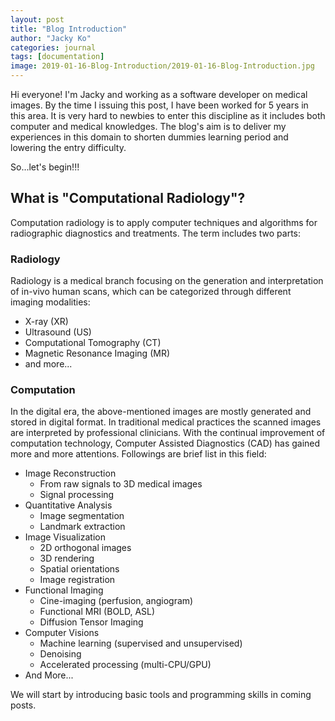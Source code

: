 ```yaml
---
layout: post
title: "Blog Introduction"
author: "Jacky Ko"
categories: journal
tags: [documentation]
image: 2019-01-16-Blog-Introduction/2019-01-16-Blog-Introduction.jpg
---
```


Hi everyone! I'm Jacky and working as a software developer on medical images. By the time I issuing this post, I have been worked for 5 years in this area. It is very hard to newbies to enter this discipline as it includes both computer and medical knowledges. The blog's aim is to deliver my experiences in this domain to shorten dummies learning period and lowering the entry difficulty.

So...let's begin!!!

## What is "Computational Radiology"?

Computation radiology is to apply computer techniques and algorithms for radiographic diagnostics and treatments. The term includes two parts:

### Radiology
Radiology is a medical branch focusing on the generation and interpretation of in-vivo human scans, which can be categorized through different imaging modalities:
- X-ray (XR)
- Ultrasound (US)
- Computational Tomography (CT)
- Magnetic Resonance Imaging (MR)
- and more...

### Computation

In the digital era, the above-mentioned images are mostly generated and stored in digital format. In traditional medical practices the scanned images are interpreted by professional clinicians. With the continual improvement of computation technology, Computer Assisted Diagnostics (CAD) has gained more and more attentions. Followings are brief list in this field:

- Image Reconstruction
	- From raw signals to 3D medical images
	- Signal processing
- Quantitative Analysis
	- Image segmentation
	- Landmark extraction
- Image Visualization
	- 2D orthogonal images
	- 3D rendering
	- Spatial orientations
	- Image registration
- Functional Imaging
	- Cine-imaging (perfusion, angiogram)
	- Functional MRI (BOLD, ASL)
	- Diffusion Tensor Imaging
- Computer Visions
	- Machine learning (supervised and unsupervised)
	- Denoising
	- Accelerated processing (multi-CPU/GPU)
- And More...

We will start by introducing basic tools and programming skills in coming posts.